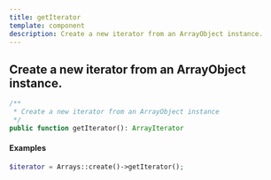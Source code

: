 ```yaml
---
title: getIterator
template: component
description: Create a new iterator from an ArrayObject instance.
---
```


<h2 class="font-normal text-lg">
Create a new iterator from an ArrayObject instance.
</h2>

```php
/**
 * Create a new iterator from an ArrayObject instance
 */
public function getIterator(): ArrayIterator
```

#### Examples

```php
$iterator = Arrays::create()->getIterator();
```
